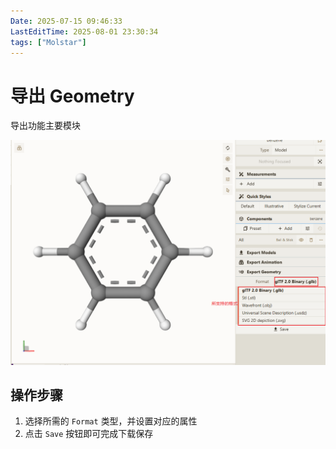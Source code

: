 ```yaml
---
Date: 2025-07-15 09:46:33
LastEditTime: 2025-08-01 23:30:34
tags: ["Molstar"]
---
```


# 导出 Geometry

导出功能主要模块

![export geometry](./assets/export_geometry.webp)

## 操作步骤

1. 选择所需的 `Format` 类型，并设置对应的属性
2. 点击 `Save` 按钮即可完成下载保存
